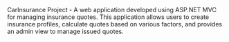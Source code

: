 CarInsurance Project - A web application developed using ASP.NET MVC for managing insurance quotes. This application allows users to create insurance profiles, calculate quotes based on various factors, and provides an admin view to manage issued quotes.
